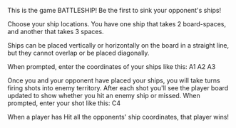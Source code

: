This is the game BATTLESHIP!
Be the first to sink your opponent's ships!

Choose your ship locations. You have one ship that takes 2 board-spaces, and another that takes 3 spaces.

Ships can be placed vertically or horizontally on the board in a straight line, but they cannot overlap or be placed diagonally.

When prompted, enter the coordinates of your ships like this:
A1 A2 A3

Once you and your opponent have placed your ships, you will take turns firing shots into enemy territory. After each shot you'll see the player board updated to show whether you hit an enemy ship or missed. When prompted, enter your shot like this:
C4

When a player has Hit all the opponents' ship coordinates, that player wins!

